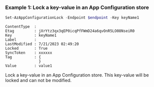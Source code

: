 ### Example 1: Lock a key-value in an App Configuration store
```powershell
Set-AzAppConfigurationLock -Endpoint $endpoint -Key keyName1
```

```output
ContentType  :
Etag         : jXrYtz3qx3qEP0icqPfFWmD24a6qvOnR5LO08NseiR0
Key          : keyName1
Label        :
LastModified : 7/21/2023 02:49:20
Locked       : True
SyncToken    : xxxxxx
Tag          : {
               }
Value        : value1
```

Lock a key-value in an App Configuration store. This key-value will be locked and can not be modified.

